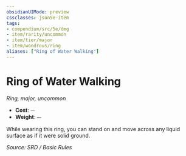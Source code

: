 ```yaml
---
obsidianUIMode: preview
cssclasses: json5e-item
tags:
- compendium/src/5e/dmg
- item/rarity/uncommon
- item/tier/major
- item/wondrous/ring
aliases: ["Ring of Water Walking"]
---
```

# Ring of Water Walking
*Ring, major, uncommon*  

- **Cost**: ⏤
- **Weight**: ⏤

While wearing this ring, you can stand on and move across any liquid surface as if it were solid ground.

*Source: SRD / Basic Rules*